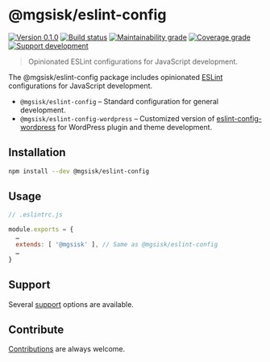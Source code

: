 # @mgsisk/eslint-config

[![Version 0.1.0][img-version]][url-version]
[![Build status][img-build]][url-build]
[![Maintainability grade][img-maintainability]][url-maintainability]
[![Coverage grade][img-coverage]][url-coverage]
[![Support development][img-support]][url-support]

> Opinionated ESLint configurations for JavaScript development.

The @mgsisk/eslint-config package includes opinionated [ESLint] configurations
for JavaScript development.

- `@mgsisk/eslint-config` – Standard configuration for general development.
- `@mgsisk/eslint-config-wordpress` – Customized version of
  [eslint-config-wordpress] for WordPress plugin and theme development.

[ESLint]: https://eslint.org
[eslint-config-wordpress]: https://github.com/WordPress-Coding-Standards/eslint-config-wordpress

## Installation

```sh
npm install --dev @mgsisk/eslint-config
```

## Usage

```js
// .eslintrc.js

module.exports = {
  …
  extends: [ '@mgsisk' ], // Same as @mgsisk/eslint-config
  …
}
```

## Support

Several [support] options are available.

[support]: https://github.com/mgsisk/eslint-config/blob/master/support.md

## Contribute

[Contributions] are always welcome.

[Contributions]: https://github.com/mgsisk/eslint-config/blob/master/contributing.md

[img-version]: https://img.shields.io/npm/v/@mgsisk/eslint-config.svg?logo=npm
[img-build]: https://img.shields.io/travis/mgsisk/eslint-config.svg?logo=travis
[img-maintainability]: https://api.codeclimate.com/v1/badges/fc87f09ce8d5e0c3cf8d/maintainability
[img-coverage]: https://api.codeclimate.com/v1/badges/fc87f09ce8d5e0c3cf8d/test_coverage
[img-support]: https://img.shields.io/badge/donate-coffee-darkorange.svg?logo=gratipay&logoColor=fff

[url-version]: https://npmjs.com/package/@mgsisk/eslint-config
[url-build]: https://travis-ci.org/mgsisk/eslint-config
[url-maintainability]: https://codeclimate.com/github/mgsisk/eslint-config/maintainability
[url-coverage]: https://codeclimate.com/github/mgsisk/eslint-config/test_coverage
[url-support]: https://buymeacoffee.com/mgsisk

